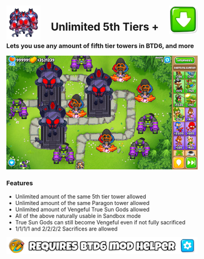 <a href="https://github.com/doombubbles/unlimited-5th-tiers/releases/latest/download/Unlimited5thTiers.dll">
    <img align="left" alt="Icon" height="90" src="Icon.png">
    <img align="right" alt="Download" height="75" src="https://raw.githubusercontent.com/gurrenm3/BTD-Mod-Helper/master/BloonsTD6%20Mod%20Helper/Resources/DownloadBtn.png">
</a>

<h1 align="center">Unlimited 5th Tiers +</h1>

### Lets you use any amount of fifth tier towers in BTD6, and more

<img alt="Screenshot" src="image.png" height="300" />

### Features

- Unlimited amount of the same 5th tier tower allowed
- Unlimited amount of the same Paragon tower allowed
- Unlimited amount of Vengeful True Sun Gods allowed
- All of the above naturally usable in Sandbox mode
- True Sun Gods can still become Vengeful even if not fully sacrificed
- 1/1/1/1 and 2/2/2/2 Sacrifices are allowed

[![Requires BTD6 Mod Helper](https://raw.githubusercontent.com/gurrenm3/BTD-Mod-Helper/master/banner.png)](https://github.com/gurrenm3/BTD-Mod-Helper#readme)
